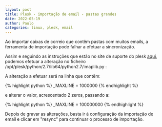 ```yaml
---
layout: post
title: Plesk - importação de email - pastas grandes
date: 2022-05-19
author: Paulo
categories: linux, plesk, email
---
```


Ao importar caixas de correio que contêm pastas com muitos emails, a ferramenta de importação pode falhar a efetuar a sincronização.

Assim e seguindo as instruções que estão no site de suporte do plesk [aqui](https://support.plesk.com/hc/en-us/articles/360009682414--BUG-Mail-importing-of-a-large-mailbox-fails-in-Plesk-Failed-to-backup-IMAP-folder-INBOX-got-more-than-1000000-bytes-All-messages-of-that-folder-will-not-be-migrated), podemos efetuar a alteração no ficheiro /opt/plesk/python/2.7/lib64/python2.7/imaplib.py :

A alteração a efetuar será na linha que contêm:

{% highlight python %}
    _MAXLINE = 1000000
{% endhighlight %}

e alterar o valor, acrescentado 2 zeros, passando a:

{% highlight python %}
    _MAXLINE = 100000000
{% endhighlight %}


Depois de gravar as alterações, basta ir à configuração da importação de email e clicar em "resync" para continuar o processo de importação.


